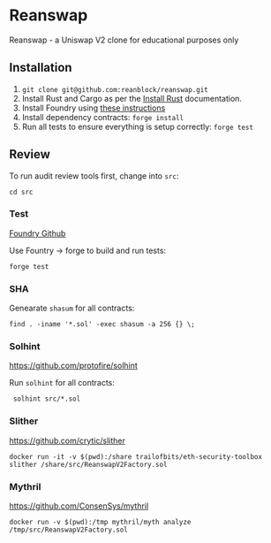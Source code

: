 # Reanswap

Reanswap - a Uniswap V2 clone for educational purposes only

## Installation

1. `git clone git@github.com:reanblock/reanswap.git`
1. Install Rust and Cargo as per the [Install Rust](https://www.rust-lang.org/tools/install) documentation.
1. Install Foundry using [these instructions](https://getfoundry.sh/)
1. Install dependency contracts: `forge install`
1. Run all tests to ensure everything is setup correctly: `forge test`

## Review

To run audit review tools first, change into `src`:

```
cd src
```

### Test

[Foundry Github](https://github.com/foundry-rs/foundry)

Use Fountry -> forge to build and run tests:

```
forge test
```

### SHA

Genearate `shasum` for all contracts:

```
find . -iname '*.sol' -exec shasum -a 256 {} \;
```

### Solhint

https://github.com/protofire/solhint

Run `solhint` for all contracts:

```
 solhint src/*.sol
```

### Slither

https://github.com/crytic/slither

```
docker run -it -v $(pwd):/share trailofbits/eth-security-toolbox
slither /share/src/ReanswapV2Factory.sol
```

### Mythril

https://github.com/ConsenSys/mythril

```
docker run -v $(pwd):/tmp mythril/myth analyze /tmp/src/ReanswapV2Factory.sol
```